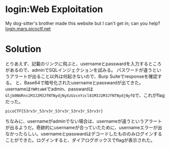 # login:Web Exploitation

My dog-sitter's brother made this website but I can't get in; can you help?  
[login.mars.picoctf.net](https://login.mars.picoctf.net/)

# Solution

とりあえず、記載のリンクに飛ぶと、usernameとpasswardを入力するところがあるので、adminでSQLインジェクションを試みる。
パスワードが違うというアラートが出ること以外は何起きないので、Burp Suiteでresponseを確認する。
と、Base64で暗号化されたusernameとpasswardが出てきた。
usernameは`YWRtaW4`でadmin、passwardは`Gljb0NURns1M3J2M3JfNTNydjNyXzUzcnYzcl81M3J2M3JfNTNydjNyfQ`で、これがflagだった。

`picoCTF{53rv3r_53rv3r_53rv3r_53rv3r_53rv3r}`

ちなみに、usernameがadminでない場合は、usernameが違うというアラートが出るようだ。奇跡的にusernameが合っていたために、usernameエラーが出なかったらしい。usernameとpasswardはデコードしたもののみログインすることができた。ログインすると、ダイアログボックスでflagが表示された。
